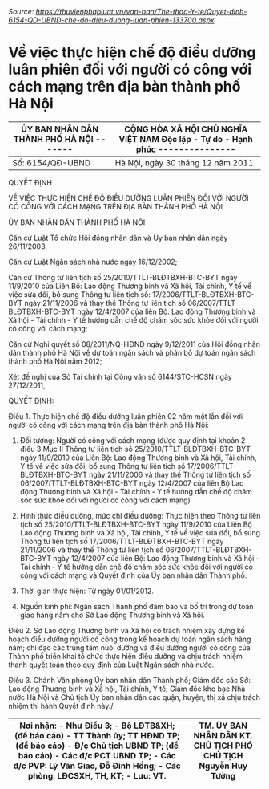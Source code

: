 *Source: https://thuvienphapluat.vn/van-ban/The-thao-Y-te/Quyet-dinh-6154-QD-UBND-che-do-dieu-duong-luan-phien-133700.aspx*

# Về việc thực hiện chế độ điều dưỡng luân phiên đối với người có công với cách mạng trên địa bàn thành phố Hà Nội

| ỦY BAN NHÂN DÂN THÀNH PHỐ HÀ NỘI ------- | CỘNG HÒA XÃ HỘI CHỦ NGHĨA VIỆT NAM Độc lập - Tự do - Hạnh phúc --------------- |
|---|---|
| Số: 6154/QĐ-UBND | Hà Nội, ngày 30 tháng 12 năm 2011 |

QUYẾT ĐỊNH

VỀ VIỆC THỰC HIỆN CHẾ ĐỘ ĐIỀU DƯỠNG LUÂN PHIÊN ĐỐI VỚI NGƯỜI CÓ CÔNG VỚI CÁCH MẠNG TRÊN ĐỊA BÀN THÀNH PHỐ HÀ NỘI

ỦY BAN NHÂN DÂN THÀNH PHỐ HÀ NỘI

Căn cứ Luật Tổ chức Hội đồng nhân dân và Ủy ban nhân dân ngày 26/11/2003;

Căn cứ Luật Ngân sách nhà nước ngày 16/12/2002;

Căn cứ Thông tư liên tịch số 25/2010/TTLT-BLĐTBXH-BTC-BYT ngày 11/9/2010 của Liên Bộ: Lao động Thương binh và Xã hội, Tài chính, Y tế về việc sửa đổi, bổ sung Thông tư liên tịch số: 17/2006/TTLT-BLĐTBXH-BTC-BYT ngày 21/11/2006 và thay thế Thông tư liên tịch số 06/2007/TTLT-BLĐTBXH-BTC-BYT ngày 12/4/2007 của liên Bộ: Lao động Thương binh và Xã hội - Tài chính - Y tế hướng dẫn chế độ chăm sóc sức khỏe đối với người có công với cách mạng;

Căn cứ Nghị quyết số 08/2011/NQ-HĐND ngày 9/12/2011 của Hội đồng nhân dân thành phố Hà Nội về dự toán ngân sách và phân bổ dự toán ngân sách thành phố Hà Nội năm 2012;

Xét đề nghị của Sở Tài chính tại Công văn số 6144/STC-HCSN ngày 27/12/2011,

QUYẾT ĐỊNH:

Điều 1. Thực hiện chế độ điều dưỡng luân phiên 02 năm một lần đối với người có công với cách mạng trên địa bàn thành phố Hà Nội:

1. Đối tượng: Người có công với cách mạng (được quy định tại khoản 2 điều 3 Mục II Thông tư liên tịch số 25/2010/TTLT-BLĐTBXH-BTC-BYT ngày 11/9/2010 của Liên Bộ: Lao động Thương binh và Xã hội, Tài chính, Y tế về việc sửa đổi, bổ sung Thông tư liên tịch số 17/2006/TTLT-BLĐTBXH-BTC-BYT ngày 21/11/2006 và thay thế Thông tư liên tịch số 06/2007/TTLT-BLĐTBXH-BTC-BYT ngày 12/4/2007 của liên Bộ Lao động Thương binh và Xã hội - Tài chính - Y tế hướng dẫn chế độ chăm sóc sức khỏe đối với người có công với cách mạng)

2. Hình thức điều dưỡng, mức chi điều dưỡng: Thực hiện theo Thông tư liên tịch số 25/2010/TTLT-BLĐTBXH-BTC-BYT ngày 11/9/2010 của Liên Bộ Lao động Thương binh và Xã hội, Tài chính, Y tế về việc sửa đổi, bổ sung Thông tư liên tịch số 17/2006/TTLT-BLĐTBXH-BTC-BYT ngày 21/11/2006 và thay thế Thông tư liên tịch số 06/2007/TTLT-BLĐTBXH-BTC-BYT ngày 12/4/2007 của liên Bộ: Lao động Thương binh và Xã hội - Tài chính - Y tế hướng dẫn chế độ chăm sóc sức khỏe đối với người có công với cách mạng và Quyết định của Ủy ban nhân dân Thành phố.

3. Thời gian thực hiện: Từ ngày 01/01/2012.

4. Nguồn kinh phí: Ngân sách Thành phố đảm bảo và bố trí trong dự toán giao hàng năm cho Sở Lao động Thương binh và Xã hội.

Điều 2. Sở Lao động Thương binh và Xã hội có trách nhiệm xây dựng kế hoạch điều dưỡng người có công trong kế hoạch dự toán ngân sách hàng năm; chỉ đạo các trung tâm nuôi dưỡng và điều dưỡng người có công của Thành phố triển khai tổ chức thực hiện điều dưỡng và chịu trách nhiệm thanh quyết toán theo quy định của Luật Ngân sách nhà nước.

Điều 3. Chánh Văn phòng Ủy ban nhân dân Thành phố; Giám đốc các Sở: Lao động Thương binh và Xã hội, Tài chính, Y tế; Giám đốc kho bạc Nhà nước Hà Nội và Chủ tịch Ủy ban nhân dân các quận, huyện, thị xã chịu trách nhiệm thi hành Quyết định này./.

| Nơi nhận: - Như Điều 3; - Bộ LĐTB&XH; (để báo cáo) - TT Thành ủy; TT HĐND TP; (để báo cáo) - Đ/c Chủ tịch UBND TP; (để báo cáo) - Các đ/c PCT UBND TP; - Các đ/c PVP: Lý Văn Giao, Đỗ Đình Hồng; - Các phòng: LĐCSXH, TH, KT; - Lưu: VT. | TM. ỦY BAN NHÂN DÂN KT. CHỦ TỊCH PHÓ CHỦ TỊCH Nguyễn Huy Tưởng |
|---|---|